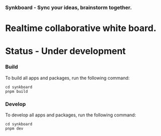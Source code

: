 ### Synkboard - Sync your ideas, brainstorm together.

# Realtime collaborative white board. 
# Status - Under development


### Build

To build all apps and packages, run the following command:

```
cd synkboard
pnpm build
```

### Develop

To develop all apps and packages, run the following command:

```
cd synkboard
pnpm dev
```

